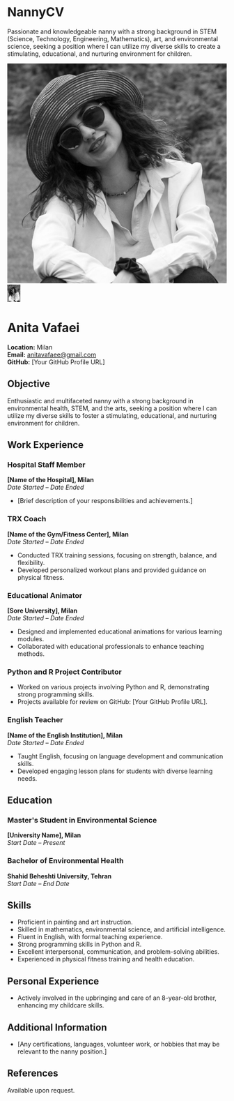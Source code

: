 # NannyCV
Passionate and knowledgeable nanny with a strong background in STEM (Science, Technology, Engineering, Mathematics), art, and environmental science, seeking a position where I can utilize my diverse skills to create a stimulating, educational, and nurturing environment for children.

![Anita Vafaei's Photo](https://github.com/AnitaVafaei/NannyCV/blob/main/Anita.jpg)
<img src="https://github.com/AnitaVafaei/NannyCV/blob/main/Anita.jpg" width="30" height="40" alt="Anita Vafaei's Photo">



# Anita Vafaei
**Location:** Milan  
**Email:** anitavafaee@gmail.com  
**GitHub:** [Your GitHub Profile URL]

## Objective
Enthusiastic and multifaceted nanny with a strong background in environmental health, STEM, and the arts, seeking a position where I can utilize my diverse skills to foster a stimulating, educational, and nurturing environment for children.

## Work Experience

### Hospital Staff Member
**[Name of the Hospital], Milan**  
*Date Started – Date Ended*
- [Brief description of your responsibilities and achievements.]

### TRX Coach
**[Name of the Gym/Fitness Center], Milan**  
*Date Started – Date Ended*
- Conducted TRX training sessions, focusing on strength, balance, and flexibility.
- Developed personalized workout plans and provided guidance on physical fitness.

### Educational Animator
**[Sore University], Milan**  
*Date Started – Date Ended*
- Designed and implemented educational animations for various learning modules.
- Collaborated with educational professionals to enhance teaching methods.

### Python and R Project Contributor
- Worked on various projects involving Python and R, demonstrating strong programming skills.
- Projects available for review on GitHub: [Your GitHub Profile URL].

### English Teacher
**[Name of the English Institution], Milan**  
*Date Started – Date Ended*
- Taught English, focusing on language development and communication skills.
- Developed engaging lesson plans for students with diverse learning needs.

## Education

### Master's Student in Environmental Science
**[University Name], Milan**  
*Start Date – Present*

### Bachelor of Environmental Health
**Shahid Beheshti University, Tehran**  
*Start Date – End Date*

## Skills

- Proficient in painting and art instruction.
- Skilled in mathematics, environmental science, and artificial intelligence.
- Fluent in English, with formal teaching experience.
- Strong programming skills in Python and R.
- Excellent interpersonal, communication, and problem-solving abilities.
- Experienced in physical fitness training and health education.

## Personal Experience

- Actively involved in the upbringing and care of an 8-year-old brother, enhancing my childcare skills.

## Additional Information

- [Any certifications, languages, volunteer work, or hobbies that may be relevant to the nanny position.]

## References

Available upon request.
